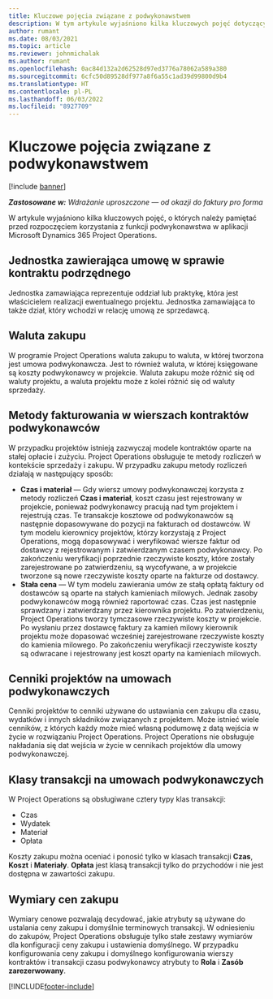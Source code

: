 ```yaml
---
title: Kluczowe pojęcia związane z podwykonawstwem
description: W tym artykule wyjaśniono kilka kluczowych pojęć dotyczących podwykonawstwa w aplikacji Microsoft Dynamics 365 Project Operations.
author: rumant
ms.date: 08/03/2021
ms.topic: article
ms.reviewer: johnmichalak
ms.author: rumant
ms.openlocfilehash: 0ac84d132a2d62528d97ed3776a78062a589a380
ms.sourcegitcommit: 6cfc50d89528df977a8f6a55c1ad39d99800d9b4
ms.translationtype: HT
ms.contentlocale: pl-PL
ms.lasthandoff: 06/03/2022
ms.locfileid: "8927709"
---
```

# <a name="key-concepts-in-subcontracting"></a>Kluczowe pojęcia związane z podwykonawstwem

[!include [banner](../../includes/dataverse-preview.md)]

_**Zastosowane w:** Wdrażanie uproszczone — od okazji do faktury pro forma_

W artykule wyjaśniono kilka kluczowych pojęć, o których należy pamiętać przed rozpoczęciem korzystania z funkcji podwykonawstwa w aplikacji Microsoft Dynamics 365 Project Operations.

## <a name="contracting-unit-on-the-subcontract"></a>Jednostka zawierająca umowę w sprawie kontraktu podrzędnego

Jednostka zamawiająca reprezentuje oddział lub praktykę, która jest właścicielem realizacji ewentualnego projektu. Jednostka zamawiająca to także dział, który wchodzi w relację umową ze sprzedawcą.

## <a name="purchase-currency"></a>Waluta zakupu

W programie Project Operations waluta zakupu to waluta, w której tworzona jest umowa podwykonawcza. Jest to również waluta, w której księgowane są koszty podwykonawcy w projekcie. Waluta zakupu może różnić się od waluty projektu, a waluta projektu może z kolei różnić się od waluty sprzedaży.

## <a name="billing-methods-on-subcontract-lines"></a>Metody fakturowania w wierszach kontraktów podwykonawców

W przypadku projektów istnieją zazwyczaj modele kontraktów oparte na stałej opłacie i zużyciu. Project Operations obsługuje te metody rozliczeń w kontekście sprzedaży i zakupu. W przypadku zakupu metody rozliczeń działają w następujący sposób:

- **Czas i materiał** — Gdy wiersz umowy podwykonawczej korzysta z metody rozliczeń **Czas i materiał**, koszt czasu jest rejestrowany w projekcie, ponieważ podwykonawcy pracują nad tym projektem i rejestrują czas. Te transakcje kosztowe od podwykonawców są następnie dopasowywane do pozycji na fakturach od dostawców. W tym modelu kierownicy projektów, którzy korzystają z Project Operations, mogą dopasowywać i weryfikować wiersze faktur od dostawcy z rejestrowanym i zatwierdzanym czasem podwykonawcy. Po zakończeniu weryfikacji poprzednie rzeczywiste koszty, które zostały zarejestrowane po zatwierdzeniu, są wycofywane, a w projekcie tworzone są nowe rzeczywiste koszty oparte na fakturze od dostawcy.
- **Stała cena** — W tym modelu zawierania umów ze stałą opłatą faktury od dostawców są oparte na stałych kamieniach milowych. Jednak zasoby podwykonawców mogą również raportować czas. Czas jest następnie sprawdzany i zatwierdzany przez kierownika projektu. Po zatwierdzeniu, Project Operations tworzy tymczasowe rzeczywiste koszty w projekcie. Po wysłaniu przez dostawcę faktury za kamień milowy kierownik projektu może dopasować wcześniej zarejestrowane rzeczywiste koszty do kamienia milowego. Po zakończeniu weryfikacji rzeczywiste koszty są odwracane i rejestrowany jest koszt oparty na kamieniach milowych.

## <a name="project-price-lists-on-subcontracts"></a>Cenniki projektów na umowach podwykonawczych

Cenniki projektów to cenniki używane do ustawiania cen zakupu dla czasu, wydatków i innych składników związanych z projektem. Może istnieć wiele cenników, z których każdy może mieć własną podumowę z datą wejścia w życie w rozwiązaniu Project Operations. Project Operations nie obsługuje nakładania się dat wejścia w życie w cennikach projektów dla umowy podwykonawczej.

## <a name="transaction-classes-on-subcontracts"></a>Klasy transakcji na umowach podwykonawczych

W Project Operations są obsługiwane cztery typy klas transakcji:

- Czas
- Wydatek
- Materiał
- Opłata

Koszty zakupu można oceniać i ponosić tylko w klasach transakcji **Czas**, **Koszt** i **Materiały**. **Opłata** jest klasą transakcji tylko do przychodów i nie jest dostępna w zawartości zakupu.

## <a name="purchase-pricing-dimensions"></a>Wymiary cen zakupu

Wymiary cenowe pozwalają decydować, jakie atrybuty są używane do ustalania ceny zakupu i domyślnie terminowych transakcji. W odniesieniu do zakupów, Project Operations obsługuje tylko stałe zestawy wymiarów dla konfiguracji ceny zakupu i ustawienia domyślnego. W przypadku konfigurowania ceny zakupu i domyślnego konfigurowania wierszy kontraktów i transakcji czasu podwykonawcy atrybuty to **Rola** i **Zasób zarezerwowany**.

[!INCLUDE[footer-include](../../includes/footer-banner.md)]
